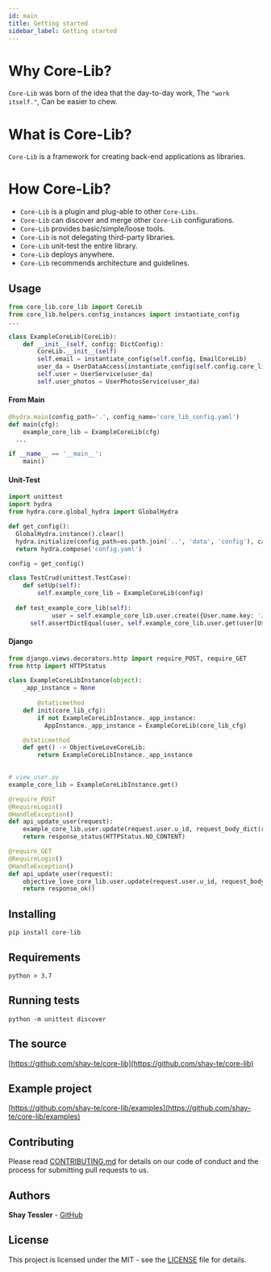 ```yaml
---
id: main
title: Getting started
sidebar_label: Getting started
---
```

#

# Why Core-Lib?
`Core-Lib` was born of the idea that the day-to-day work, The  `"work itself."`, Can be easier to chew.

# What is Core-Lib?
`Core-Lib` is a framework for creating back-end applications as libraries. 

# How Core-Lib?
- `Core-Lib` is a plugin and plug-able to other `Core-Libs`. 
- `Core-Lib` can discover and merge other `Core-Lib` configurations. 
- `Core-Lib` provides basic/simple/loose tools. 
- `Core-Lib` is not delegating third-party libraries. 
- `Core-Lib` unit-test the entire library.
- `Core-Lib` deploys anywhere.
- `Core-Lib` recommends architecture and guidelines. 



## Usage	

```python
from core_lib.core_lib import CoreLib
from core_lib.helpers.config_instances import instantiate_config
...

class ExampleCoreLib(CoreLib):
    def __init__(self, config: DictConfig):
        CoreLib.__init__(self)
        self.email = instantiate_config(self.config, EmailCoreLib)
        user_da = UserDataAccess(instantiate_config(self.config.core_lib.data.db, SqlAlchemyConnectionRegistry))
        self.user = UserService(user_da)
        self.user_photos = UserPhotosService(user_da)  
```



#### From Main

```python
@hydra.main(config_path='.', config_name='core_lib_config.yaml')
def main(cfg):
	example_core_lib = ExampleCoreLib(cfg)
  ...

if __name__ == '__main__':
	main()
```



#### Unit-Test

```python
import unittest
import hydra
from hydra.core.global_hydra import GlobalHydra

def get_config():
  GlobalHydra.instance().clear()
  hydra.initialize(config_path=os.path.join('..', 'data', 'config'), caller_stack_depth=1)
  return hydra.compose('config.yaml')

config = get_config()

class TestCrud(unittest.TestCase):
	def setUp(self):
    	self.example_core_lib = ExampleCoreLib(config)  
    
  def test_example_core_lib(self):
			user = self.example_core_lib.user.create({User.name.key: 'John Dow'})
      self.assertDictEqual(user, self.example_core_lib.user.get(user[User.id.key]))
```

#### Django

```python
from django.views.decorators.http import require_POST, require_GET
from http import HTTPStatus

class ExampleCoreLibInstance(object):
    _app_instance = None
    
		@staticmethod
    def init(core_lib_cfg):
        if not ExampleCoreLibInstance._app_instance:
          AppInstance._app_instance = ExampleCoreLib(core_lib_cfg)

    @staticmethod
    def get() -> ObjectiveLoveCoreLib:
        return ExampleCoreLibInstance._app_instance        

      
# view_user.py
example_core_lib = ExampleCoreLibInstance.get()

@require_POST
@RequireLogin()
@HandleException()
def api_update_user(request):
    example_core_lib.user.update(request.user.u_id, request_body_dict(request))
    return response_status(HTTPStatus.NO_CONTENT)

@require_GET
@RequireLogin()
@HandleException()
def api_update_user(request):
    objective_love_core_lib.user.update(request.user.u_id, request_body_dict(request))
    return response_ok()
```




## Installing

    pip install core-lib

## Requirements

    python > 3.7

## Running tests

    python -m unittest discover

## The source

[https://github.com/shay-te/core-lib](https://github.com/shay-te/core-lib)

## Example project

[https://github.com/shay-te/core-lib/examples](https://github.com/shay-te/core-lib/examples)

## Contributing

Please read [CONTRIBUTING.md](https://gist.github.com/PurpleBooth/b24679402957c63ec426) for details on our code of conduct and the process for submitting pull requests to us.


## Authors

**Shay Tessler**  - [GitHub](https://github.com/shay-te)


## License

This project is licensed under the MIT - see the [LICENSE](https://github.com/shay-te/core-lib/blob/master/LICENSE) file for details.

